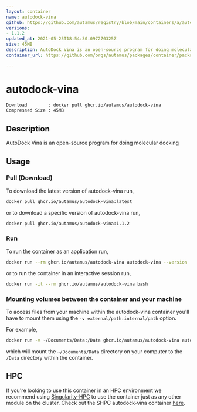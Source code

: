 ```yaml
---
layout: container
name: autodock-vina
github: https://github.com/autamus/registry/blob/main/containers/a/autodock-vina/spack.yaml
versions:
- 1.1.2
updated_at: 2021-05-25T18:54:30.097270325Z
size: 45MB
description: AutoDock Vina is an open-source program for doing molecular docking
container_url: https://github.com/orgs/autamus/packages/container/package/autodock-vina

---
```

# autodock-vina
```bash 
Download        : docker pull ghcr.io/autamus/autodock-vina
Compressed Size : 45MB
```

## Description
AutoDock Vina is an open-source program for doing molecular docking

## Usage
### Pull (Download)
To download the latest version of autodock-vina run,

```bash
docker pull ghcr.io/autamus/autodock-vina:latest
```

or to download a specific version of autodock-vina run,

```bash
docker pull ghcr.io/autamus/autodock-vina:1.1.2
```
### Run
To run the container as an application run,
```bash
docker run --rm ghcr.io/autamus/autodock-vina autodock-vina --version
```

or to run the container in an interactive session run,
```bash
docker run -it --rm ghcr.io/autamus/autodock-vina bash
```

### Mounting volumes between the container and your machine
To access files from your machine within the autodock-vina container you'll have to mount them using the `-v external/path:internal/path` option.

For example,
```bash
docker run -v ~/Documents/Data:/Data ghcr.io/autamus/autodock-vina autodock-vina /Data/myData.csv
```
which will mount the `~/Documents/Data` directory on your computer to the `/Data` directory within the container.

## HPC
If you're looking to use this container in an HPC environment we recommend using [Singularity-HPC](https://singularity-hpc.readthedocs.io) to use the container just as any other module on the cluster. Check out the SHPC autodock-vina container [here](https://singularityhub.github.io/singularity-hpc/r/ghcr.io-autamus-autodock-vina/).